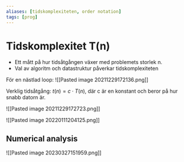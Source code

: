 ```yaml
---
aliases: [tidskomplexiteten, order notation]
tags: [prog]
---
```

# Tidskomplexitet T(n)
- Ett mått på hur tidsåtgången växer med problemets storlek n. 
- Val av algoritm och datastruktur påverkar tidskomplexiteten

För en nästlad loop:
![[Pasted image 20211229172136.png]]

Verklig tidsåtgång: $t(n) = c \cdot T(n)$, där c är en konstant och beror på hur snabb datorn är. 

![[Pasted image 20211229172723.png]]

![[Pasted image 20220111204125.png]]

## Numerical analysis
![[Pasted image 20230327151959.png]]


